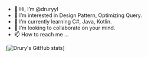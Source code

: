 - 👋 Hi, I’m @druryyl
- 👀 I’m interested in Design Pattern, Optimizing Query.
- 🌱 I’m currently learning C#, Java, Kotlin.
- 💞️ I’m looking to collaborate on your mind.
- 📫 How to reach me ...

<!---
druryyl/druryyl is a ✨ special ✨ repository because its `README.md` (this file) appears on your GitHub profile.
You can click the Preview link to take a look at your changes.
--->
[![Drury's GitHub stats](https://github-readme-stats.vercel.app/api?username=druryyl&show_icons=true&theme=radical)]
